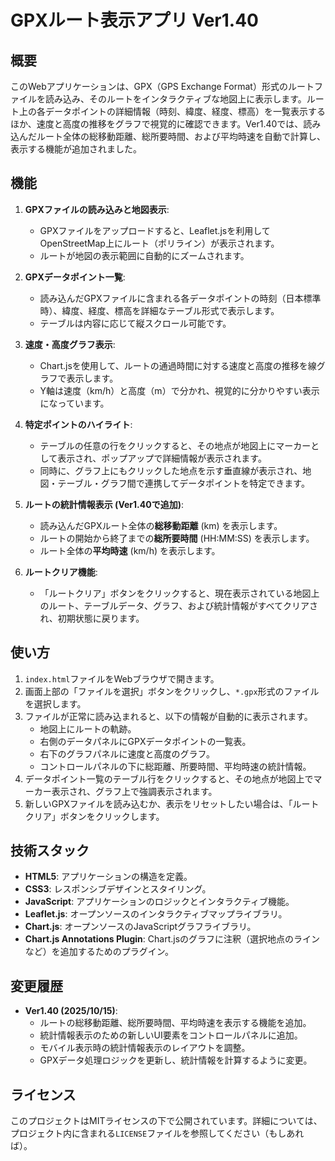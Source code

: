# GPXルート表示アプリ Ver1.40

## 概要
このWebアプリケーションは、GPX（GPS Exchange Format）形式のルートファイルを読み込み、そのルートをインタラクティブな地図上に表示します。ルート上の各データポイントの詳細情報（時刻、緯度、経度、標高）を一覧表示するほか、速度と高度の推移をグラフで視覚的に確認できます。Ver1.40では、読み込んだルート全体の総移動距離、総所要時間、および平均時速を自動で計算し、表示する機能が追加されました。

## 機能
1.  **GPXファイルの読み込みと地図表示**:
    *   GPXファイルをアップロードすると、Leaflet.jsを利用してOpenStreetMap上にルート（ポリライン）が表示されます。
    *   ルートが地図の表示範囲に自動的にズームされます。

2.  **GPXデータポイント一覧**:
    *   読み込んだGPXファイルに含まれる各データポイントの時刻（日本標準時）、緯度、経度、標高を詳細なテーブル形式で表示します。
    *   テーブルは内容に応じて縦スクロール可能です。

3.  **速度・高度グラフ表示**:
    *   Chart.jsを使用して、ルートの通過時間に対する速度と高度の推移を線グラフで表示します。
    *   Y軸は速度（km/h）と高度（m）で分かれ、視覚的に分かりやすい表示になっています。

4.  **特定ポイントのハイライト**:
    *   テーブルの任意の行をクリックすると、その地点が地図上にマーカーとして表示され、ポップアップで詳細情報が表示されます。
    *   同時に、グラフ上にもクリックした地点を示す垂直線が表示され、地図・テーブル・グラフ間で連携してデータポイントを特定できます。

5.  **ルートの統計情報表示 (Ver1.40で追加)**:
    *   読み込んだGPXルート全体の**総移動距離** (km) を表示します。
    *   ルートの開始から終了までの**総所要時間** (HH:MM:SS) を表示します。
    *   ルート全体の**平均時速** (km/h) を表示します。

6.  **ルートクリア機能**:
    *   「ルートクリア」ボタンをクリックすると、現在表示されている地図上のルート、テーブルデータ、グラフ、および統計情報がすべてクリアされ、初期状態に戻ります。

## 使い方
1.  `index.html`ファイルをWebブラウザで開きます。
2.  画面上部の「ファイルを選択」ボタンをクリックし、`*.gpx`形式のファイルを選択します。
3.  ファイルが正常に読み込まれると、以下の情報が自動的に表示されます。
    *   地図上にルートの軌跡。
    *   右側のデータパネルにGPXデータポイントの一覧表。
    *   右下のグラフパネルに速度と高度のグラフ。
    *   コントロールパネルの下に総距離、所要時間、平均時速の統計情報。
4.  データポイント一覧のテーブル行をクリックすると、その地点が地図上でマーカー表示され、グラフ上で強調表示されます。
5.  新しいGPXファイルを読み込むか、表示をリセットしたい場合は、「ルートクリア」ボタンをクリックします。

## 技術スタック
*   **HTML5**: アプリケーションの構造を定義。
*   **CSS3**: レスポンシブデザインとスタイリング。
*   **JavaScript**: アプリケーションのロジックとインタラクティブ機能。
*   **Leaflet.js**: オープンソースのインタラクティブマップライブラリ。
*   **Chart.js**: オープンソースのJavaScriptグラフライブラリ。
*   **Chart.js Annotations Plugin**: Chart.jsのグラフに注釈（選択地点のラインなど）を追加するためのプラグイン。

## 変更履歴
*   **Ver1.40 (2025/10/15)**:
    *   ルートの総移動距離、総所要時間、平均時速を表示する機能を追加。
    *   統計情報表示のための新しいUI要素をコントロールパネルに追加。
    *   モバイル表示時の統計情報表示のレイアウトを調整。
    *   GPXデータ処理ロジックを更新し、統計情報を計算するように変更。

## ライセンス
このプロジェクトはMITライセンスの下で公開されています。詳細については、プロジェクト内に含まれる`LICENSE`ファイルを参照してください（もしあれば）。
